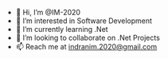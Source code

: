 - 👋 Hi, I’m @IM-2020
- 👀 I’m interested in Software Development
- 🌱 I’m currently learning .Net
- 💞️ I’m looking to collaborate on .Net Projects
- 📫 Reach me at indranim.2020@gmail.com

<!---
IM-2020/IM-2020 is a ✨ special ✨ repository because its `README.md` (this file) appears on your GitHub profile.
You can click the Preview link to take a look at your changes.
--->
